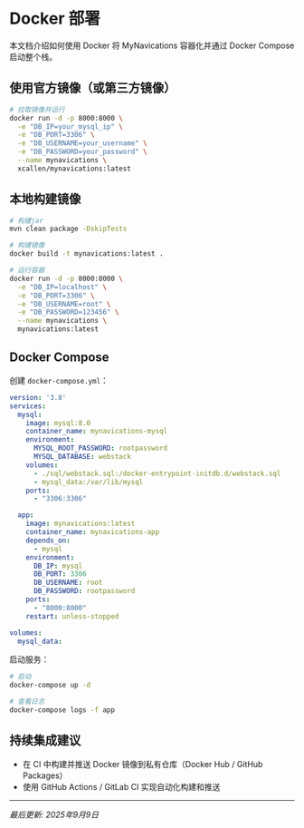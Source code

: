 # Docker 部署

本文档介绍如何使用 Docker 将 MyNavications 容器化并通过 Docker Compose 启动整个栈。

## 使用官方镜像（或第三方镜像）

```bash
# 拉取镜像并运行
docker run -d -p 8000:8000 \
  -e "DB_IP=your_mysql_ip" \
  -e "DB_PORT=3306" \
  -e "DB_USERNAME=your_username" \
  -e "DB_PASSWORD=your_password" \
  --name mynavications \
  xcallen/mynavications:latest
```

## 本地构建镜像

```bash
# 构建jar
mvn clean package -DskipTests

# 构建镜像
docker build -t mynavications:latest .

# 运行容器
docker run -d -p 8000:8000 \
  -e "DB_IP=localhost" \
  -e "DB_PORT=3306" \
  -e "DB_USERNAME=root" \
  -e "DB_PASSWORD=123456" \
  --name mynavications \
  mynavications:latest
```

## Docker Compose

创建 `docker-compose.yml`：

```yaml
version: '3.8'
services:
  mysql:
    image: mysql:8.0
    container_name: mynavications-mysql
    environment:
      MYSQL_ROOT_PASSWORD: rootpassword
      MYSQL_DATABASE: webstack
    volumes:
      - ./sql/webstack.sql:/docker-entrypoint-initdb.d/webstack.sql
      - mysql_data:/var/lib/mysql
    ports:
      - "3306:3306"

  app:
    image: mynavications:latest
    container_name: mynavications-app
    depends_on:
      - mysql
    environment:
      DB_IP: mysql
      DB_PORT: 3306
      DB_USERNAME: root
      DB_PASSWORD: rootpassword
    ports:
      - "8000:8000"
    restart: unless-stopped

volumes:
  mysql_data:
```

启动服务：

```bash
# 启动
docker-compose up -d

# 查看日志
docker-compose logs -f app
```

## 持续集成建议

- 在 CI 中构建并推送 Docker 镜像到私有仓库（Docker Hub / GitHub Packages）
- 使用 GitHub Actions / GitLab CI 实现自动化构建和推送

---

*最后更新: 2025年9月9日*
